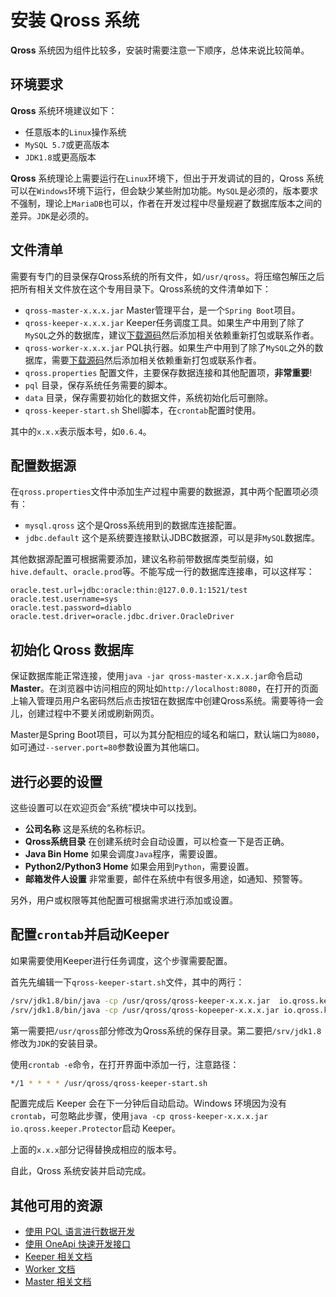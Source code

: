 # 安装 Qross 系统

**Qross** 系统因为组件比较多，安装时需要注意一下顺序，总体来说比较简单。

## 环境要求

**Qross** 系统环境建议如下：

* 任意版本的`Linux`操作系统
* `MySQL 5.7`或更高版本
* `JDK1.8`或更高版本

**Qross** 系统理论上需要运行在`Linux`环境下，但出于开发调试的目的，Qross 系统可以在`Windows`环境下运行，但会缺少某些附加功能。`MySQL`是必须的，版本要求不强制，理论上`MariaDB`也可以，作者在开发过程中尽量规避了数据库版本之间的差异。`JDK`是必须的。

## 文件清单

需要有专门的目录保存Qross系统的所有文件，如`/usr/qross`。将压缩包解压之后把所有相关文件放在这个专用目录下。Qross系统的文件清单如下：

* `qross-master-x.x.x.jar` Master管理平台，是一个`Spring Boot`项目。
* `qross-keeper-x.x.x.jar` Keeper任务调度工具。如果生产中用到了除了`MySQL`之外的数据库，建议[下载源码](https://github.com/qross-io/Keeper)然后添加相关依赖重新打包或联系作者。
* `qross-worker-x.x.x.jar` PQL执行器。如果生产中用到了除了`MySQL`之外的数据库，需要[下载源码](https://github.com/qross-io/Worker)然后添加相关依赖重新打包或联系作者。
* `qross.properties` 配置文件，主要保存数据连接和其他配置项，**非常重要**!
* `pql` 目录，保存系统任务需要的脚本。
* `data` 目录，保存需要初始化的数据文件，系统初始化后可删除。
* `qross-keeper-start.sh` Shell脚本，在`crontab`配置时使用。

其中的`x.x.x`表示版本号，如`0.6.4`。

## 配置数据源

在`qross.properties`文件中添加生产过程中需要的数据源，其中两个配置项必须有：

* `mysql.qross` 这个是Qross系统用到的数据库连接配置。
* `jdbc.default` 这个是系统要连接默认JDBC数据源，可以是非`MySQL`数据库。

其他数据源配置可根据需要添加，建议名称前带数据库类型前缀，如`hive.default`、`oracle.prod`等。不能写成一行的数据库连接串，可以这样写：

```properties
oracle.test.url=jdbc:oracle:thin:@127.0.0.1:1521/test
oracle.test.username=sys
oracle.test.password=diablo
oracle.test.driver=oracle.jdbc.driver.OracleDriver
```

## 初始化 Qross 数据库

保证数据库能正常连接，使用`java -jar qross-master-x.x.x.jar`命令启动 **Master**。在浏览器中访问相应的网址如`http://localhost:8080`，在打开的页面上输入管理员用户名密码然后点击按钮在数据库中创建Qross系统。需要等待一会儿，创建过程中不要关闭或刷新网页。

Master是Spring Boot项目，可以为其分配相应的域名和端口，默认端口为`8080`，如可通过`--server.port=80`参数设置为其他端口。

## 进行必要的设置

这些设置可以在欢迎页会“系统”模块中可以找到。

* **公司名称** 这是系统的名称标识。
* **Qross系统目录** 在创建系统时会自动设置，可以检查一下是否正确。
* **Java Bin Home** 如果会调度`Java`程序，需要设置。
* **Python2/Python3 Home** 如果会用到`Python`，需要设置。
* **邮箱发件人设置** 非常重要，邮件在系统中有很多用途，如通知、预警等。

另外，用户或权限等其他配置可根据需求进行添加或设置。

## 配置`crontab`并启动Keeper

如果需要使用Keeper进行任务调度，这个步骤需要配置。

首先先编辑一下`qross-keeper-start.sh`文件，其中的两行：

```sh
/srv/jdk1.8/bin/java -cp /usr/qross/qross-keeper-x.x.x.jar  io.qross.keeper.Protector
/srv/jdk1.8/bin/java -cp /usr/qross/qross-kopeeper-x.x.x.jar io.qross.keeper.Inspector >> "/usr/qross/keeper/beats/${day}.log" 2>&1
```

第一需要把`/usr/qross`部分修改为Qross系统的保存目录。第二要把`/srv/jdk1.8`修改为`JDK`的安装目录。

使用`crontab -e`命令，在打开界面中添加一行，注意路径：
```sh
*/1 * * * * /usr/qross/qross-keeper-start.sh
```

配置完成后 Keeper 会在下一分钟后自动启动。Windows 环境因为没有`crontab`，可忽略此步骤，使用`java -cp qross-keeper-x.x.x.jar io.qross.keeper.Protector`启动 Keeper。

上面的`x.x.x`部分记得替换成相应的版本号。

自此，Qross 系统安装并启动完成。


## 其他可用的资源

* [使用 PQL 语言进行数据开发](/pql/use-pql)
* [使用 OneApi 快速开发接口](/oneapi/quick)
* [Keeper 相关文档](/keeper/overview)
* [Worker 文档](/pql/worker)
* [Master 相关文档](/master/overview)